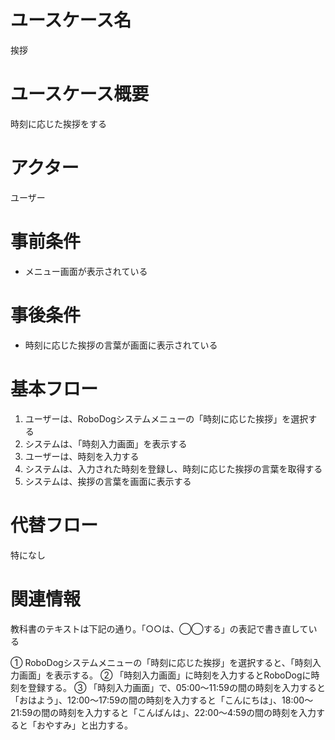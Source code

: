 # ユースケース名
挨拶
# ユースケース概要
時刻に応じた挨拶をする
# アクター
ユーザー
# 事前条件
- メニュー画面が表示されている
# 事後条件
- 時刻に応じた挨拶の言葉が画面に表示されている
# 基本フロー
1. ユーザーは、RoboDogシステムメニューの「時刻に応じた挨拶」を選択する
2. システムは、「時刻入力画面」を表示する
3. ユーザーは、時刻を入力する
4. システムは、入力された時刻を登録し、時刻に応じた挨拶の言葉を取得する
5. システムは、挨拶の言葉を画面に表示する
# 代替フロー
特になし
# 関連情報
教科書のテキストは下記の通り。「○○は、◯◯する」の表記で書き直している

① RoboDogシステムメニューの「時刻に応じた挨拶」を選択すると、「時刻入力画面」を表示する。
② 「時刻入力画面」に時刻を入力するとRoboDogに時刻を登録する。
③ 「時刻入力画面」で、05:00～11:59の間の時刻を入力すると「おはよう」、12:00～17:59の間の時刻を入力すると「こんにちは」、18:00～21:59の間の時刻を入力すると「こんばんは」、22:00～4:59の間の時刻を入力すると「おやすみ」と出力する。